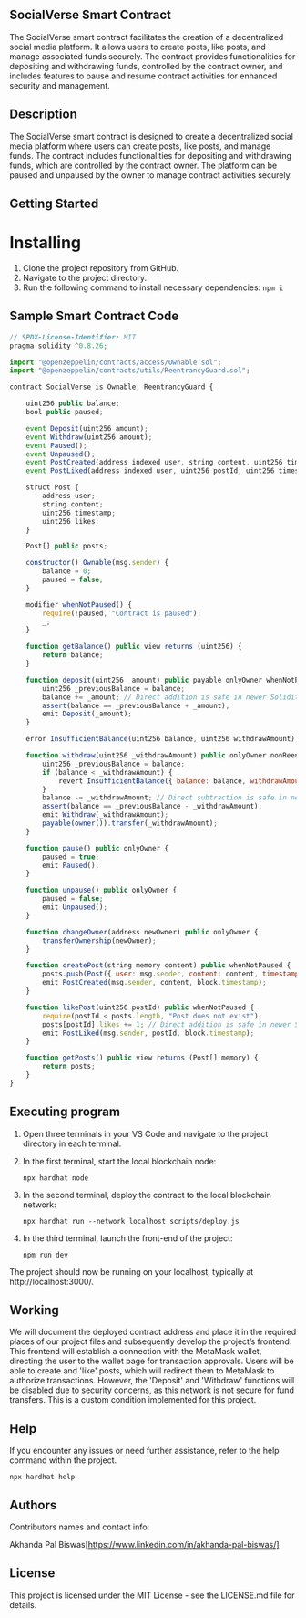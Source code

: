 ## SocialVerse Smart Contract
The SocialVerse smart contract facilitates the creation of a decentralized social media platform. It allows users to create posts, like posts, and manage associated funds securely. The contract provides functionalities for depositing and withdrawing funds, controlled by the contract owner, and includes features to pause and resume contract activities for enhanced security and management.

## Description
The SocialVerse smart contract is designed to create a decentralized social media platform where users can create posts, like posts, and manage funds. The contract includes functionalities for depositing and withdrawing funds, which are controlled by the contract owner. The platform can be paused and unpaused by the owner to manage contract activities securely.

## Getting Started
# Installing

1. Clone the project repository from GitHub.
2. Navigate to the project directory.
3. Run the following command to install necessary dependencies:
``
   npm i
``

## Sample Smart Contract Code

``` javascript
// SPDX-License-Identifier: MIT
pragma solidity ^0.8.26;

import "@openzeppelin/contracts/access/Ownable.sol";
import "@openzeppelin/contracts/utils/ReentrancyGuard.sol";

contract SocialVerse is Ownable, ReentrancyGuard {

    uint256 public balance;
    bool public paused;

    event Deposit(uint256 amount);
    event Withdraw(uint256 amount);
    event Paused();
    event Unpaused();
    event PostCreated(address indexed user, string content, uint256 timestamp);
    event PostLiked(address indexed user, uint256 postId, uint256 timestamp);

    struct Post {
        address user;
        string content;
        uint256 timestamp;
        uint256 likes;
    }

    Post[] public posts;

    constructor() Ownable(msg.sender) {
        balance = 0;
        paused = false;
    }

    modifier whenNotPaused() {
        require(!paused, "Contract is paused");
        _;
    }

    function getBalance() public view returns (uint256) {
        return balance;
    }

    function deposit(uint256 _amount) public payable onlyOwner whenNotPaused {
        uint256 _previousBalance = balance;
        balance += _amount; // Direct addition is safe in newer Solidity versions
        assert(balance == _previousBalance + _amount);
        emit Deposit(_amount);
    }

    error InsufficientBalance(uint256 balance, uint256 withdrawAmount);

    function withdraw(uint256 _withdrawAmount) public onlyOwner nonReentrant whenNotPaused {
        uint256 _previousBalance = balance;
        if (balance < _withdrawAmount) {
            revert InsufficientBalance({ balance: balance, withdrawAmount: _withdrawAmount });
        }
        balance -= _withdrawAmount; // Direct subtraction is safe in newer Solidity versions
        assert(balance == _previousBalance - _withdrawAmount);
        emit Withdraw(_withdrawAmount);
        payable(owner()).transfer(_withdrawAmount);
    }

    function pause() public onlyOwner {
        paused = true;
        emit Paused();
    }

    function unpause() public onlyOwner {
        paused = false;
        emit Unpaused();
    }

    function changeOwner(address newOwner) public onlyOwner {
        transferOwnership(newOwner);
    }

    function createPost(string memory content) public whenNotPaused {
        posts.push(Post({ user: msg.sender, content: content, timestamp: block.timestamp, likes: 0 }));
        emit PostCreated(msg.sender, content, block.timestamp);
    }

    function likePost(uint256 postId) public whenNotPaused {
        require(postId < posts.length, "Post does not exist");
        posts[postId].likes += 1; // Direct addition is safe in newer Solidity versions
        emit PostLiked(msg.sender, postId, block.timestamp);
    }

    function getPosts() public view returns (Post[] memory) {
        return posts;
    }
}
```


## Executing program

1. Open three terminals in your VS Code and navigate to the project directory in each terminal.
2. In the first terminal, start the local blockchain node:


   ``
    npx hardhat node
   ``
4. In the second terminal, deploy the contract to the local blockchain network:


   ``
    npx hardhat run --network localhost scripts/deploy.js
   ``
6. In the third terminal, launch the front-end of the project:


   ``
    npm run dev
   ``

   
The project should now be running on your localhost, typically at http://localhost:3000/.


## Working

We will document the deployed contract address and place it in the required places of our project files and subsequently develop the project’s frontend. This frontend will establish a connection with the MetaMask wallet, directing the user to the wallet page for transaction approvals. Users will be able to create and 'like' posts, which will redirect them to MetaMask to authorize transactions. However, the 'Deposit' and 'Withdraw' functions will be disabled due to security concerns, as this network is not secure for fund transfers. This is a custom condition implemented for this project.

## Help
If you encounter any issues or need further assistance, refer to the help command within the project.


``
    npx hardhat help
``
## Authors

Contributors names and contact info:

Akhanda Pal Biswas[https://www.linkedin.com/in/akhanda-pal-biswas/]

## License
This project is licensed under the MIT License - see the LICENSE.md file for details.
